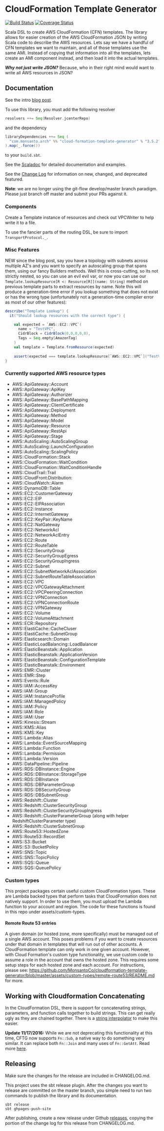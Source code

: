 # CloudFormation Template Generator

[![Build Status](https://travis-ci.org/MonsantoCo/cloudformation-template-generator.svg?branch=master)](https://travis-ci.org/MonsantoCo/cloudformation-template-generator) [![Coverage Status](https://coveralls.io/repos/MonsantoCo/cloudformation-template-generator/badge.svg?branch=master&service=github)](https://coveralls.io/github/MonsantoCo/cloudformation-template-generator?branch=master)

Scala DSL to create AWS CloudFormation (CFN) templates. The library
allows for easier creation of the AWS CloudFormation JSON by writing Scala code
to describe the AWS resources. Lets say we have a handful of CFN templates we
want to maintain, and all of those templates use the same AMI. Instead of
copying that information into all the templates, lets create an AMI component
instead, and then load it into the actual templates.

**_Why not just write JSON?_**  Because, who in their right mind would want to
write all AWS resources in JSON?

## Documentation

See the intro [blog
post](http://engineering.monsanto.com/2015/07/10/cloudformation-template-generator/).

To use this library, you must add the following resolver

```scala
resolvers ++= Seq(Resolver.jcenterRepo)
```

and the dependency

```scala
libraryDependencies ++= Seq (
  "com.monsanto.arch" %% "cloud-formation-template-generator" % "3.5.2"
).map(_.force())
```

to your `build.sbt`.

See the
[Scaladoc](http://monsantoco.github.io/cloudformation-template-generator/) for
detailed documentation and examples.

See the [Change Log](CHANGELOG.md) for information on new, changed,
and deprecated featured.

**Note**: we are no longer using the git-flow develop/master branch paradigm.
Please just branch off master and submit your PRs against it.

### Components

Create a Template instance of resources and check out VPCWriter to help write
it to a file.

To use the fancier parts of the routing DSL, be sure to import
`TransportProtocol._`.

### Misc Features

NEW since the blog post, say you have a topology with subnets across multiple
AZ's and you want to specify an autoscaling group that spans them, using our
fancy Builders methods. Well this is cross-cutting, so its not strictly nested,
so you can use an evil evil var, or now you can use our
`Template.lookupResource[R <: Resource[R]](name: String)` method on previous
template parts to extract resources by name. Note this will produce a
generation-time error if you lookup something that does not exist or has the
wrong type (unfortunately not a generation-time compiler error as most of our
other features):

```scala
describe("Template Lookup") {
  it("Should lookup resources with the correct type") {

    val expected = `AWS::EC2::VPC`(
      name = "TestVPC",
      CidrBlock = CidrBlock(0,0,0,0,0),
      Tags = Seq.empty[AmazonTag]
    )
    val template = Template.fromResource(expected)
  
    assert(expected === template.lookupResource[`AWS::EC2::VPC`]("TestVPC"))
}
```

### Currently supported AWS resource types

- AWS::ApiGateway::Account
- AWS::ApiGateway::ApiKey
- AWS::ApiGateway::Authorizer
- AWS::ApiGateway::BasePathMapping
- AWS::ApiGateway::ClientCertificate
- AWS::ApiGateway::Deployment
- AWS::ApiGateway::Method
- AWS::ApiGateway::Model
- AWS::ApiGateway::Resource
- AWS::ApiGateway::RestApi
- AWS::ApiGateway::Stage
- AWS::AutoScaling::AutoScalingGroup
- AWS::AutoScaling::LaunchConfiguration
- AWS::AutoScaling::ScalingPolicy
- AWS::CloudFormation::Stack
- AWS::CloudFormation::WaitCondition
- AWS::CloudFormation::WaitConditionHandle
- AWS::CloudTrail::Trail
- AWS::CloudFront:Distribution:
- AWS::CloudWatch::Alarm
- AWS::DynamoDB::Table
- AWS::EC2::CustomerGateway
- AWS::EC2::EIP
- AWS::EC2::EIPAssociation
- AWS::EC2::Instance
- AWS::EC2::InternetGateway
- AWS::EC2::KeyPair::KeyName
- AWS::EC2::NatGateway
- AWS::EC2::NetworkAcl
- AWS::EC2::NetworkAclEntry
- AWS::EC2::Route
- AWS::EC2::RouteTable
- AWS::EC2::SecurityGroup
- AWS::EC2::SecurityGroupEgress
- AWS::EC2::SecurityGroupIngress
- AWS::EC2::Subnet
- AWS::EC2::SubnetNetworkAclAssociation
- AWS::EC2::SubnetRouteTableAssociation
- AWS::EC2::VPC
- AWS::EC2::VPCGatewayAttachment
- AWS::EC2::VPCPeeringConnection
- AWS::EC2::VPNConnection
- AWS::EC2::VPNConnectionRoute
- AWS::EC2::VPNGateway
- AWS::EC2::Volume
- AWS::EC2::VolumeAttachment
- AWS::ECR::Repository
- AWS::ElastiCache::CacheCluser
- AWS::ElastiCache::SubnetGroup
- AWS::Elasticsearch::Domain
- AWS::ElasticLoadBalancing::LoadBalancer
- AWS::ElasticBeanstalk::Application
- AWS::ElasticBeanstalk::ApplicationVersion
- AWS::ElasticBeanstalk::ConfigurationTemplate
- AWS::ElasticBeanstalk::Environment
- AWS::EMR::Cluster
- AWS::EMR::Step
- AWS::Events::Rule
- AWS::IAM::AccessKey
- AWS::IAM::Group
- AWS::IAM::InstanceProfile
- AWS::IAM::ManagedPolicy
- AWS::IAM::Policy
- AWS::IAM::Role
- AWS::IAM::User
- AWS::Kinesis::Stream
- AWS::KMS::Alias
- AWS::KMS::Key
- AWS::Lambda::Alias
- AWS::Lambda::EventSourceMapping
- AWS::Lambda::Function
- AWS::Lambda::Permission
- AWS::Lambda::Version
- AWS::DataPipeline::Pipeline
- AWS::RDS::DBInstance::Engine
- AWS::RDS::DBInstance::StorageType
- AWS::RDS::DBInstance
- AWS::RDS::DBParameterGroup
- AWS::RDS::DBSecurityGroup
- AWS::RDS::DBSubnetGroup
- AWS::Redshift::Cluster
- AWS::Redshift::ClusterSecurityGroup
- AWS::Redshift::ClusterSecurityGroupIngress
- AWS::Redshift::ClusterParameterGroup (along with helper RedshiftClusterParameter type)
- AWS::Redshift::ClusterSubnetGroup
- AWS::Route53::HostedZone
- AWS::Route53::RecordSet
- AWS::S3::Bucket
- AWS::S3::BucketPolicy
- AWS::SNS::Topic
- AWS::SNS::TopicPolicy
- AWS::SQS::Queue
- AWS::SQS::QueuePolicy

### Custom types

This project packages certain useful custom CloudFormation types.  These are Lambda backed types that perform
tasks that CloudFormation does not natively support.  In order to use them, you must upload the Lambda function
to your account and region.  The code for these functions is found in this repo under assets/custom-types.

#### Remote Route 53 entries
A given domain (or hosted zone, more specifically) must be managed out of a single AWS account.  This poses problems if you want to create resources under that domain in templates that will run out of other accounts.  A CloudFormation template can only work in one given account.  However, with Cloud Formation's custom type functionality, we use custom code to assume a role in the account that owns the hosted zone.  This requires some setup steps for each hosted zone and each account.  For instructions, please see: https://github.com/MonsantoCo/cloudformation-template-generator/blob/master/assets/custom-types/remote-route53/README.md for more. 

## Working with Cloudformation Concatenating
In the CloudFormation DSL, there is support for concatenating strings, parameters, and function calls together to build strings.
This can get really ugly as they are chained together.
There is a [string interpolator](http://monsantoco.github.io/cloudformation-template-generator/latest/api/#com.monsanto.arch.cloudformation.model.package$$AwsStringInterpolator) to make this easier.

**Update 11/17/2016:** While we are not deprecating this functionality at this time, CFTG now supports `Fn::Sub`, a native way to do something very similar.  It can replace both `Fn::Join` and many uses of `Fn::GetAtt`.  Read more [here](http://docs.aws.amazon.com/AWSCloudFormation/latest/UserGuide/intrinsic-function-reference-sub.html).

## Releasing

Make sure the changes for the release are included in CHANGELOG.md.

This project uses the sbt release plugin.  After the changes you want to
release are committed on the master branch, you simple need to run two
commands to publish the library and its documentation.

    sbt release
    sbt ghpages-push-site

After publishing, create a new release under Github [releases](https://github.com/MonsantoCo/cloudformation-template-generator/releases), copying the portion of the change log for this release from CHANGELOG.md.
